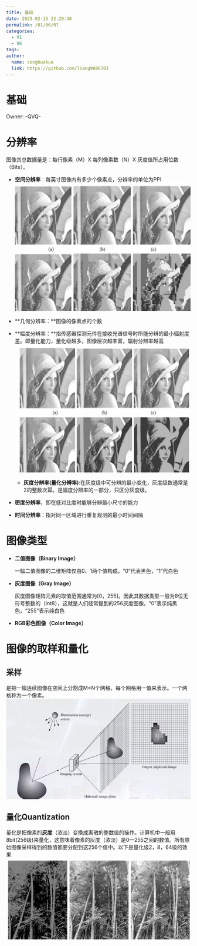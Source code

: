 ```yaml
---
title: 基础
date: 2025-02-15 22:29:48
permalink: /01/06/07
categories: 
  - 01
  - 06
tags: 
author:
  name: songkuakua
  link: https://github.com/liang9886703
---
```

# 基础

Owner: -QVQ-

# 分辨率

图像其总数据量是：每行像素（M）X 每列像素数（N）X 灰度值所占用位数（Bits）。

- **空间分辨率**：每英寸图像内有多少个像素点，分辨率的单位为PPI
![Untitled](./pic75.png)
    
- **几何分辨率：**图像的像素点的个数
- **幅度分辨率：**指传感器探测元件在接收光谱信号时所能分辨的最小辐射度差。即量化能力，量化级越多，图像层次越丰富，辐射分辨率越高
![Untitled](./pic76.png)
    
    - **灰度分辨率(量化分辨率)**:在灰度级中可分辨的最小变化，灰度级数通常是2的整数次幂。是幅度分辨率的一部分，只区分灰度级。
- **密度分辨率**，即在低对比度时能够分辨最小尺寸的能力
- **时间分辨率**：指对同一区域进行重复观测的最小时间间隔

# 图像类型

- **二值图像（Binary Image）**
    
    一幅二值图像的二维矩阵仅由0、1两个值构成，“0”代表黑色，“1”代白色
    
- **灰度图像（Gray Image）**
    
    灰度图像矩阵元素的取值范围通常为[0，255]。因此其数据类型一般为8位无符号整数的（int8），这就是人们经常提到的256灰度图像。“0”表示纯黑色，“255”表示纯白色
    
- **RGB彩色图像（Color Image）**

# 图像的取样和量化

## 采样

是把一幅连续图像在空间上分割成M×N个网格，每个网格用一值来表示。一个网格称为一个像素。
![Untitled](./pic77.png)

## 量化Quantization

量化是把像素的**灰度**（浓淡）变换成离散的整数值的操作。计算机中一般用8bit(256级)来量化，这意味着像素的灰度（浓淡）是0—255之间的数值。所有原始图像采样得到的数值都要分配到这256个值中。以下是量化级2，8，64级的效果
![Untitled](./pic78.png)